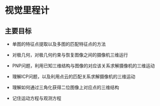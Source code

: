# 视觉里程计  
## 主要目标  
* 单图的特征点提取以及多图的匹配特征点的方法
* 对极几何，对极几何约束与恢复图像之间的摄像机三维运行
* PNP问题，利用已知三维结构与图像的对应该关系求解摄像机的三维运动
* 理解ICP问题，以及利用点云的匹配关系求解摄像机的三维运动
* 理解如何通过三角化获得二位图像上对应点的三维结构

* 记住运动方程与观测方程